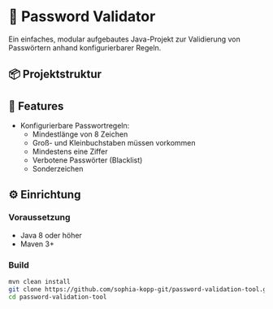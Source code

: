 # 🔐 Password Validator

Ein einfaches, modular aufgebautes Java-Projekt zur Validierung von Passwörtern anhand konfigurierbarer Regeln.

## 📦 Projektstruktur


## 🚀 Features

- Konfigurierbare Passwortregeln:
  - Mindestlänge von 8 Zeichen
  - Groß- und Kleinbuchstaben müssen vorkommen
  - Mindestens eine Ziffer
  - Verbotene Passwörter (Blacklist)
  - Sonderzeichen

## ⚙️ Einrichtung

### Voraussetzung

- Java 8 oder höher
- Maven 3+

### Build

```bash
mvn clean install
git clone https://github.com/sophia-kopp-git/password-validation-tool.git
cd password-validation-tool
```



